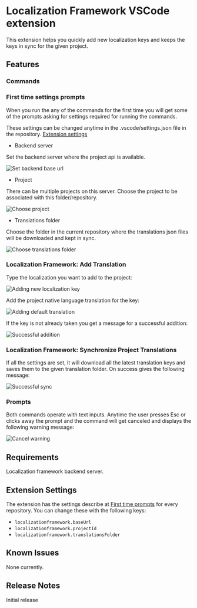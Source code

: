 # Localization Framework VSCode extension

This extension helps you quickly add new localization keys and keeps the keys in sync for the given project.

## Features

### Commands

### First time settings prompts

When you run the any of the commands for the first time you will get some of the prompts asking for settings required for running the commands.

These settings can be changed anytime in the .vscode/settings.json file in the repository. [Extension settings](#extension-settings)

 - Backend server

Set the backend server where the project api is available.

![Set backend base url](/docs/images/settings-backend.png)

 - Project

There can be multiple projects on this server. Choose the project to be associated with this folder/repository.

![Choose project](/docs/images/settings-project.png)

 - Translations folder

Choose the folder in the current repository where the translations json files will be downloaded and kept in sync.

![Choose translations folder](/docs/images/settings-folder.png)

### Localization Framework: Add Translation

Type the localization you want to add to the project:

![Adding new localization key](/docs/images/add-key.png)

Add the project native language translation for the key:

![Adding default translation](/docs/images/add-native.png)

If the key is not already taken you get a message for a successful addition:

![Successful addition](/docs/images/add-success.png)

### Localization Framework: Synchronize Project Translations

If all the settings are set, it will download all the latest translation keys and saves them to the given translation folder. On success gives the following message:

![Successful sync](/docs/images/sync-ok.png)

### Prompts

Both commands operate with text inputs. Anytime the user presses Esc or clicks away the prompt and the command will get canceled and displays the following warning message:

![Cancel warning](/docs/images/cancel.png)

## Requirements

Localization framework backend server.

## Extension Settings

The extension has the settings describe at [First time prompts](#first-time-settings-prompts) for every repository. You can change these with the following keys:

 * `localizationframework.baseUrl`
 * `localizationframework.projectId`
 * `localizationframework.translationsFolder`

## Known Issues

None currently.

## Release Notes

Initial release

